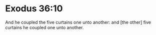 # Exodus 36:10

And he coupled the five curtains one unto another: and [the other] five curtains he coupled one unto another.